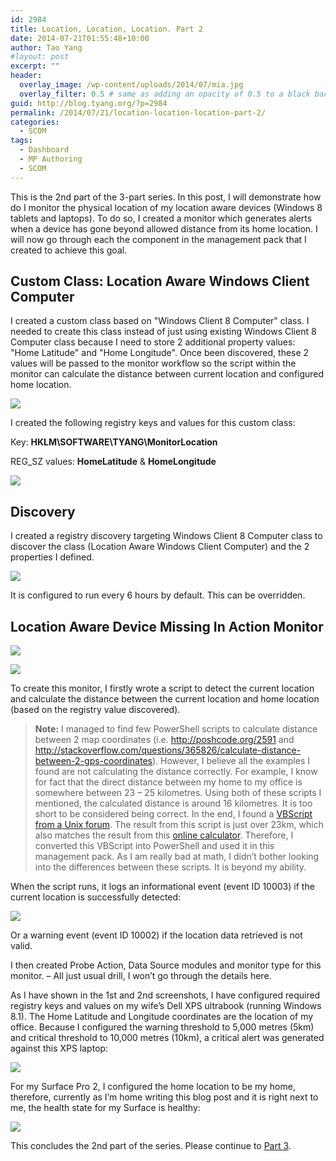 ```yaml
---
id: 2984
title: Location, Location, Location. Part 2
date: 2014-07-21T01:55:48+10:00
author: Tao Yang
#layout: post
excerpt: ""
header:
  overlay_image: /wp-content/uploads/2014/07/mia.jpg
  overlay_filter: 0.5 # same as adding an opacity of 0.5 to a black background
guid: http://blog.tyang.org/?p=2984
permalink: /2014/07/21/location-location-location-part-2/
categories:
  - SCOM
tags:
  - Dashboard
  - MP Authoring
  - SCOM
---
```


This is the 2nd part of the 3-part series. In this post, I will demonstrate how do I monitor the physical location of my location aware devices (Windows 8 tablets and laptops). To do so, I created a monitor which generates alerts when a device has gone beyond allowed distance from its home location. I will now go through each the component in the management pack that I created to achieve this goal.

## Custom Class: Location Aware Windows Client Computer

I created a custom class based on "Windows Client 8 Computer" class. I needed to create this class instead of just using existing Windows Client 8 Computer class because I need to store 2 additional property values: "Home Latitude" and "Home Longitude". Once been discovered, these 2 values will be passed to the monitor workflow so the script within the monitor can calculate the distance between current location and configured home location.

![](http://blog.tyang.org/wp-content/uploads/2014/07/image12.png)

I created the following registry keys and values for this custom class:

Key: **HKLM\SOFTWARE\TYANG\MonitorLocation**

REG_SZ values: **HomeLatitude** & **HomeLongitude**

![](http://blog.tyang.org/wp-content/uploads/2014/07/image13.png)

## Discovery

I created a registry discovery targeting Windows Client 8 Computer class to discover the class (Location Aware Windows Client Computer) and the 2 properties I defined.

![](http://blog.tyang.org/wp-content/uploads/2014/07/image14.png)

It is configured to run every 6 hours by default. This can be overridden.

## Location Aware Device Missing In Action Monitor

![](http://blog.tyang.org/wp-content/uploads/2014/07/image15.png)

![](http://blog.tyang.org/wp-content/uploads/2014/07/image16.png)

To create this monitor, I firstly wrote a script to detect the current location and calculate the distance between the current location and home location (based on the registry value discovered).

>**Note:** I managed to find few PowerShell scripts to calculate distance between 2 map coordinates (i.e. <a title="http://poshcode.org/2591" href="http://poshcode.org/2591">http://poshcode.org/2591</a> and <a title="http://stackoverflow.com/questions/365826/calculate-distance-between-2-gps-coordinates" href="http://stackoverflow.com/questions/365826/calculate-distance-between-2-gps-coordinates">http://stackoverflow.com/questions/365826/calculate-distance-between-2-gps-coordinates</a>). However, I believe all the examples I found are not calculating the distance correctly. For example, I know for fact that the direct distance between my home to my office is somewhere between 23 – 25 kilometres. Using both of these scripts I mentioned, the calculated distance is around 16 kilometres. It is too short to be considered being correct. In the end, I found a <a href="http://www.unix.com/shell-programming-and-scripting/134380-calculating-distance-between-two-lat-long-coordinates.html">VBScript from a Unix forum</a>. The result from this script is just over 23km, which also matches the result from this <a href="http://boulter.com/gps/distance/">online calculator</a>. Therefore, I converted this VBScript into PowerShell and used it in this management pack. As I am really bad at math, I didn’t bother looking into the differences between these scripts. It is beyond my ability.

When the script runs, it logs an informational event (event ID 10003) if the current location is successfully detected:

![](http://blog.tyang.org/wp-content/uploads/2014/07/SNAGHTMLb37b568.png)

Or a warning event (event ID 10002) if the location data retrieved is not valid.

I then created Probe Action, Data Source modules and monitor type for this monitor. – All just usual drill, I won’t go through the details here.

As I have shown in the 1st and 2nd screenshots, I have configured required registry keys and values on my wife’s Dell XPS ultrabook (running Windows 8.1). The Home Latitude and Longitude coordinates are the location of my office. Because I configured the warning threshold to 5,000 metres (5km) and critical threshold to 10,000 metres (10km), a critical alert was generated against this XPS laptop:

![](http://blog.tyang.org/wp-content/uploads/2014/07/SNAGHTMLb381a0e.png)

For my Surface Pro 2, I configured the home location to be my home, therefore, currently as I’m home writing this blog post and it is right next to me, the health state for my Surface is healthy:

![](ttp://blog.tyang.org/wp-content/uploads/2014/07/SNAGHTMLb3e690c.png)

This concludes the 2nd part of the series. Please continue to [Part 3](http://blog.tyang.org/2014/07/21/location-location-location-part-3/).